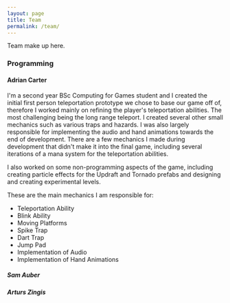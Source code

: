```yaml
---
layout: page
title: Team
permalink: /team/
---
```


Team make up here.

### Programming

#### Adrian Carter

I'm a second year BSc Computing for Games student and I created the initial first person teleportation prototype we chose to base our game off of, therefore I worked mainly on refining the player's teleportation abilities. The most challenging being the long range teleport. I created several other small mechanics such as various traps and hazards. I was also largely responsible for implementing the audio and hand animations towards the end of development. There are a few mechanics I made during development that didn't make it into the final game, including several iterations of a mana system for the teleportation abilities.

I also worked on some non-programming aspects of the game, including creating particle effects for the Updraft and Tornado prefabs and designing and creating experimental levels.

These are the main mechanics I am responsible for:
- Teleportation Ability
- Blink Ability
- Moving Platforms
- Spike Trap
- Dart Trap
- Jump Pad
- Implementation of Audio
- Implementation of Hand Animations

##### Sam Auber


##### Arturs Zingis




